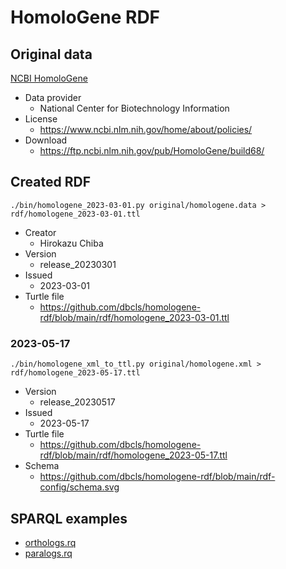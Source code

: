 # HomoloGene RDF

## Original data

[NCBI HomoloGene](https://www.ncbi.nlm.nih.gov/homologene)
* Data provider
  * National Center for Biotechnology Information
* License
  * https://www.ncbi.nlm.nih.gov/home/about/policies/
* Download
  * https://ftp.ncbi.nlm.nih.gov/pub/HomoloGene/build68/

## Created RDF

```
./bin/homologene_2023-03-01.py original/homologene.data > rdf/homologene_2023-03-01.ttl
```

* Creator
  * Hirokazu Chiba
* Version
  * release_20230301
* Issued
  * 2023-03-01	
* Turtle file
  * https://github.com/dbcls/homologene-rdf/blob/main/rdf/homologene_2023-03-01.ttl

### 2023-05-17

```
./bin/homologene_xml_to_ttl.py original/homologene.xml > rdf/homologene_2023-05-17.ttl
```

* Version
  * release_20230517
* Issued
  * 2023-05-17
* Turtle file
  * https://github.com/dbcls/homologene-rdf/blob/main/rdf/homologene_2023-05-17.ttl
* Schema
  * https://github.com/dbcls/homologene-rdf/blob/main/rdf-config/schema.svg

## SPARQL examples

* [orthologs.rq](https://github.com/dbcls/homologene-rdf/blob/main/sparql/ortholog.rq)
* [paralogs.rq](https://github.com/dbcls/homologene-rdf/blob/main/sparql/paralog.rq)
